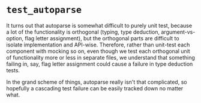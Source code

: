 `test_autoparse`
================

It turns out that autoparse is somewhat difficult to purely unit test, because a lot of the functionality is orthogonal (typing, type deduction, argument-vs-option, flag letter assignment), but the orthogonal parts are difficult to isolate implementation and API-wise. Therefore, rather than unit-test each component with mocking so on, even though we test each orthogonal unit of functionality more or less in separate files, we understand that something failing in, say, flag letter assignment could cause a failure in type deduction tests.

In the grand scheme of things, autoparse really isn't that complicated, so hopefully a cascading test failure can be easily tracked down no matter what.
